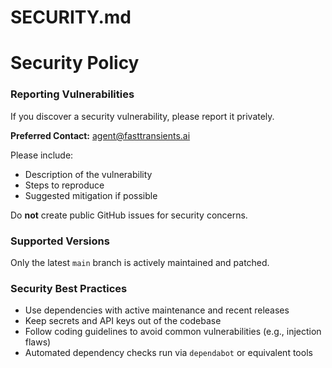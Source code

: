 # SECURITY.md

# Security Policy

### Reporting Vulnerabilities
If you discover a security vulnerability, please report it privately.

**Preferred Contact:** agent@fasttransients.ai

Please include:
- Description of the vulnerability
- Steps to reproduce
- Suggested mitigation if possible

Do **not** create public GitHub issues for security concerns.

### Supported Versions
Only the latest `main` branch is actively maintained and patched.

### Security Best Practices
- Use dependencies with active maintenance and recent releases
- Keep secrets and API keys out of the codebase
- Follow coding guidelines to avoid common vulnerabilities (e.g., injection flaws)
- Automated dependency checks run via `dependabot` or equivalent tools
